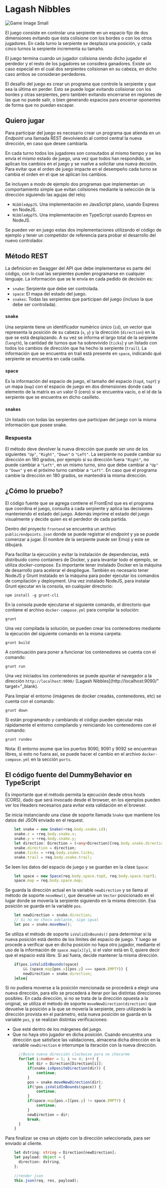 # Lagash Nibbles

![Game Image Small](https://raw.githubusercontent.com/DiegoGLagash/LagashNibbles/master/wnibbles/images/sample30x30.png)

El juego consiste en controlar una serpiente en un espacio fijo de dos dimensiones evitando que ésta colisione con los bordes o con los otros jugadores. En cada turno la serpiente se desplaza una posición, y cada cinco turnos la serpiente incrementa su tamaño.

El juego termina cuando un jugador colisiona siendo dicho jugador el perdedor y el resto de los jugadores se considera ganadores. Existe un caso especial en el cual dos serpientes colisionan en su cabeza, en dicho caso ambos se consideran perdedores.

El desafío del juego es crear un programa que controle la serpiente y que sea la última en perder. Esto se puede logar evitando colisionar con los bordes y otras serpientes, pero también evitando encerrarse en regiones de las que no puede salir, o bien generando espacios para encerrar oponentes de forma que no puedan escapar.

## Quiero jugar
Para participar del juego es necesario crear un programa que atienda en un *Endpoint* una llamada REST devolviendo al control central la nueva dirección, en caso que desee cambiarla. 

En cada turno todos los jugadores son consutados al mismo tiempo y se les envía el mismo estado de juego, una vez que todos han respondido, se aplican los cambios en el juego y se vuelve a solicitar una nueva decisión. Para evitar que el orden de juego impacte en el desempeño cada turno se cambia el orden en el que se aplican los cambios.

Se incluyen a modo de ejemplo dos programas que implementan un comportamiento simple que evitan colisiones mediante la selección de la dirección siguiendo las agujas del reloj:
- `NibbleAppJS`. Una implementación en JavaScript plano, usando Express en NodeJS.
- `NibbleAppTS`. Una implementación en TypeScript usando Express en NodeJS.

Se pueden ver en juego estas dos implementaciones utilizando el código de ejemplo y tener un competidor de referencia para probar el desarrollo del nuevo controlador.

## Método REST
La definicion en Swagger del API que debe implementarse es parte del código, con lo cual las serpientes pueden programarse en cualquier lenguaje. La información que se le envía en cada pedido de decisión es:
 - `snake`: Serpiente que debe ser controlada.
 - `space`: El mapa del estado del juego.
 - `snakes`: Todas las serpientes que participan del juego (incluso la que debe ser controlada).

### `snake`
Una serpiente tiene un identificador numérico único (`id`), un vector que representa la posición de su cabeza (`x`, `y`) y la dirección (`direction`) en la que se está desplazando. A su vez se informa el largo total de la serpiente (`length`), la cantidad de turnos que ha sobrevivido (`ticks`) y un listado con todos los cambios de dirección que ha hecho la serpiente (`trail`). La información que se encuentra en trail está presente en `space`, indicando qué serpiente se encuentra en cada casilla.
### `space`
Es la información del espacio de juego, el tamaño del espacio (`topX`, `topY`) y un mapa (`map`) con el espacio de juego en dos dimensiones donde cada elemento de la matrix es un valor 0 (cero) si se encuentra vacío, o el id de la serpiente que se encuentra en dicho casilleto.
### `snakes`
 Un listado con todas las serpientes que participan del juego con la misma información que posee snake.

### Respuesta
El método deve devolver la nueva dirección que puede ser uno de los siguientes `"Up"`, `"Right"`, `"Down"` o `"Left"`. La serpiente no puede cambiar su dirección en 180 grados, por ejemplo si su dirección fuera `"Right"`, no puede cambiar a `"Left"`, en un mismo turno, sino que debe cambiar a `"Up"` o `"Down"` y en el próximo turno cambiar a `"Left"`. En caso que el programa cambie la dirección en 180 grados, se mantendrá la misma dirección.

 ## ¿Cómo lo pruebo?
 El código fuente que se agrega contiene el FrontEnd que es el programa que coordina el juego, consulta a cada serpiente y aplica las decisiones manteniendo el estado del juego. Además imprime el estado del juego visualmente y decide quien es el perdedor de cada partida.

 Dentro del proyecto `frontend` se encuentra un archivo `public/endpoints.json` donde se puede registrar el *endpoint* y ya se puede comenzar a jugar. El nombre de la serpiente puede ser Emoji y este se dibujará.

 Para facilitar la ejecución y evitar la instalación de dependencias, está distribuido como containers de Docker, y para levantar todo el ejemplo, se utiliza *docker-compose*.  Es importante tener instalado Docker en la máquina de desarrollo para acelerar el despliegue. También es necesario tener NodeJS y Grunt instalado en la máquina para poder ejecutar los comandos de compilación y deployment. Una vez instalado NodeJS, para instalar Grunt ejecutar en la consola, en cualquier directorio:

 `npm install -g grunt-cli`

 En la consola puede ejecutarse el siguiente comando, el directorio que contiene el archivo `docker-compose.yml` para compilar la solución:

 `grunt`

Una vez compilada la solución, se pueden crear los contenedores mediante la ejecución del siguiente comando en la misma carpeta:

`grunt build`

A continuación para poner a funcionar los contenedores se cuenta con el comando:

`grunt run`

Una vez iniciados los contenedores se puede apuntar el navegador a la dirección `http://localhost:9090/` [Lagash Nibbles](http://localhost:9090/" target="_blank).

Para limpiar el entorno (imágenes de docker creadas, contenedores, etc) se cuenta con el comando: 

`grunt down`

Si están programando y cambiando el código pueden ejecutar más rápidamente el entorno compilando y reiniciando los contenedores con el comando:

`grunt rundev`

Nota: El entorno asume que los puertos 9090, 9091 y 9092 se encuentran libres, si esto no fuera así, se puede hacer el cambio en el archivo `docker-compose.yml` en la sección `ports`.

 ## El código fuente del DummyBehavior en TypeScript

Es importante que el método permita la ejecución desde otros hosts (CORS), dado que será invocado desde el browser, en los ejemplos pueden ver los Headers necesarios para evitar esta validación en el browser.

Se inicia instanciando una clase de soporte llamada `Snake` que mantiene los datos del JSON enviado en el request.
```typescript
    let snake = new Snake(+req.body.snake.id);
    snake.x = +req.body.snake.x;
    snake.y = +req.body.snake.y;
    let direction: Direction = (<any>Direction)[req.body.snake.direction];
    snake.direction = direction;
    snake.ticks = +req.body.snake.ticks;
    snake.trail = req.body.snake.trail;
```

Se leen los datos del espacio de juego y se guardan en la clase `Space`:
```typescript
    let space = new Space(req.body.space.topX, req.body.space.topY);
    space.map = req.body.space.map;
```

Se guarda la dirección actual en la variable `newDirection` y se llama al método de soporte `noveNew()`, que devuelve un `Vector` posicionado en el lugar donde se movería la serpiente siguiendo en la misma dirección. Esa posición se guarda en la variable `pos`.

```typescript
    let newDirection = snake.direction;
    // Si no me choco adelante, sigo igual
    let pos = snake.moveNew();
```

Se utiliza el método de soporte `isValidInBounds()` para determinar si la nueva posición está dentro de los límites del espacio de juego. Y luego se procede a verificar que en dicha posición no haya otro jugador, mediante el uso de la información de `space.map[x][y]`, si el valor está en 0, quiere decir que el espacio está libre. Si así fuera, decide mantener la misma dirección.
```typescript
    if(pos.isValidInBounds(space)
        && (space.map[pos.x][pos.y] === space.EMPTY)) {
        newDirection = snake.direction;                
    }else{
```

Si no pudiera moverse a la posición mencionada se procederá a elegir una nueva dirección, para ello se procederá a iterar por las distintas direcciones posibles. En cada dirección, si no se trata de la dirección opuesta a la original, se utiliza el método de soporte `moveNewDirection(direction)` que devuelve la posición a la que se movería la serpiente, pero utilizando la dirección provista en el parámetro, esta nueva posición se guarda en la variable `pos`, y se realizan distintas verificaciones:
- Que esté dentro de los márgenes del juego.
- Que no haya otro jugador en dicha posición.
Cuando encuentra una dirección que satisface las validaciones, almacena dicha dirección en la variable `newDirection` e interrumpe la iteración con la nueva dirección.
```typescript
      //Busco nueva dirección clockwise para no chocarme
      for(let i:number = 1; i <= 4; i++) {
          let dir = Direction[Direction[i]];
          if(snake.isOpositeDirection(dir)) {
              continue;
          }
          pos = snake.moveNewDirection(dir);
          if(!pos.isValidInBounds(space)) {
              continue;
          }
          if(space.map[pos.x][pos.y] != space.EMPTY) {
              continue;
          }
          newDirection = dir;
          break;
      }
    }
```

Para finalizar se crea un objeto con la dirección seleccionada, para ser enviado al cliente.
```typescript
    let dstring: string = Direction[newDirection];
    let payload: Object = {
      direction: dstring,
    };
    
    //render json
    this.json(req, res, payload);
```